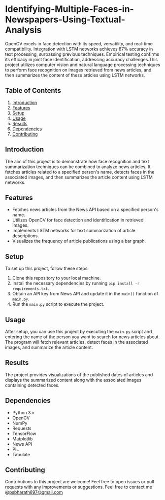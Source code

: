 # Identifying-Multiple-Faces-in-Newspapers-Using-Textual-Analysis
OpenCV excels in face detection with its speed, versatility, and real-time compatibility. Integration with LSTM networks achieves 87% accuracy in text processing, surpassing previous techniques. Empirical testing confirms its efficacy in joint face identification, addressing accuracy challenges.This project utilizes computer vision and natural language processing techniques to perform face recognition on images retrieved from news articles, and then summarizes the content of these articles using LSTM networks.

## Table of Contents
1. [Introduction](#introduction)
2. [Features](#features)
3. [Setup](#setup)
4. [Usage](#usage)
5. [Results](#results)
6. [Dependencies](#dependencies)
7. [Contributing](#contributing)


## Introduction
The aim of this project is to demonstrate how face recognition and text summarization techniques can be combined to analyze news articles. It fetches articles related to a specified person's name, detects faces in the associated images, and then summarizes the article content using LSTM networks.

## Features
- Fetches news articles from the News API based on a specified person's name.
- Utilizes OpenCV for face detection and identification in retrieved images.
- Implements LSTM networks for text summarization of article descriptions.
- Visualizes the frequency of article publications using a bar graph.

## Setup
To set up this project, follow these steps:
1. Clone this repository to your local machine.
2. Install the necessary dependencies by running `pip install -r requirements.txt`.
3. Obtain an API key from News API and update it in the `main()` function of `main.py`.
4. Run the `main.py` script to execute the project.

## Usage
After setup, you can use this project by executing the `main.py` script and entering the name of the person you want to search for news articles about. The program will fetch relevant articles, detect faces in the associated images, and summarize the article content.

## Results
The project provides visualizations of the published dates of articles and displays the summarized content along with the associated images containing detected faces.

## Dependencies
- Python 3.x
- OpenCV
- NumPy
- Requests
- TensorFlow
- Matplotlib
- News API
- PIL
- Tabulate

## Contributing
Contributions to this project are welcome! Feel free to open issues or pull requests with any improvements or suggestions.
Feel free to contact me @psbharath897@gmail.com



